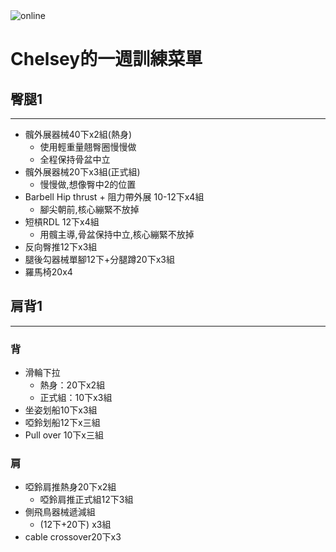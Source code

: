 <img src="https://custom-images.strikinglycdn.com/res/hrscywv4p/image/upload/c_limit,fl_lossy,h_9000,w_1200,f_auto,q_auto/6854615/492705_919805.jpeg" alt="online">
<html>

</head>

<body>
  <h1>Chelsey的一週訓練菜單</h1>
  <h2>臀腿1</h2>
  <hr>
  <ul>
    <li>髖外展器械40下x2組(熱身)
      <ul>
        <li>使用輕重量翹臀圈慢慢做</li>
        <li>全程保持骨盆中立</li>
      </ul>
    </li>
    <li>髖外展器械20下x3組(正式組)
      <ul>
        <li>慢慢做,想像臀中2的位置</li>
      </ul>
    </li>
    <li>Barbell Hip thrust + 阻力帶外展 10-12下x4組
      <ul>
        <li>腳尖朝前,核心繃緊不放掉</li>
      </ul>
    </li>
    <li>短槓RDL 12下x4組
      <ul>
        <li>用髖主導,骨盆保持中立,核心繃緊不放掉</li>
      </ul>
    </li>
    <li>反向臀推12下x3組</li>
    <li>腿後勾器械單腳12下+分腿蹲20下x3組</li>
    <li>羅馬椅20x4</li>
  </ul>
  <h2>肩背1</h2>
  <hr>
  <h3>背</h3>
  <ul>
    <li>滑輪下拉
      <ul>
        <li>熱身：20下x2組</li>
        <li>正式組：10下x3組</li>
      </ul>
    </li>
    <li>坐姿划船10下x3組</li>
    <li>啞鈴划船12下x三組</li>
    <li>Pull over 10下x三組</li>
  </ul>
  <h3>肩</h3>
  <ul>
    <li>啞鈴肩推熱身20下x2組
      <ul>
        <li>啞鈴肩推正式組12下3組</li>
      </ul>
    </li>
    <li>側飛鳥器械遞減組
      <ul>
        <li>(12下+20下) x3組</li>
      </ul>
    </li>
    <li>cable crossover20下x3
